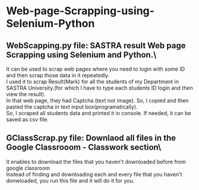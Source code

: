 # Web-page-Scrapping-using-Selenium-Python
## WebScapping.py file: SASTRA result Web page Scrapping using Selenium and Python.\
It can be used to scrap web pages where you need to login with some ID and then scrap those data in it repeatedly.\
I used it to scrap Result(Mark) for all the students of my Department in SASTRA University.(for which I have to type each students ID login and then view the result).\
In that web page, they had Captcha (text not image). So, I copied and then pasted the captcha in text input box(programatically).\
So, I scraped all students data and printed it in console. If needed, it can be saved as csv file. 

## GClassScrap.py file: Downlaod all files in the Google Classrooom - Classwork section\
It enables to download the files that you haven't downloaded before from google classroom\
Instead of finding and downloading each and every file that you haven't donwloaded, you run this file and it will do it for you. 

